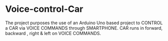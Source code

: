 # Voice-control-Car
The project purposes the use of an Arduino Uno based project to CONTROL a CAR via VOICE COMMANDS through SMARTPHONE.
CAR runs in forward, backward , right & left on VOICE COMMANDS.
